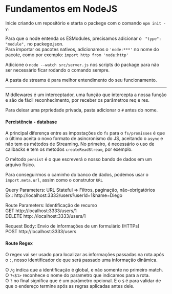 <h1>Fundamentos em NodeJS</h1>

Inicie criando um repositório e starta o packege com o comando `npm init -y`.

Para que o node entenda os ESModules, precisamos adicionar o ` "type": "module",` no packege.json.<br />
Para importar os pacotes nativos, adicionamos o `'node:***'` no nome do pacote, como por exemplo: `import http from 'node:http'`

Adicione o `node --watch src/server.js` nos scripts do package para não ser necessário ficar rodando o comando sempre. 

A pasta de streams é para melhor entendimento do seu funcionamento. 

--- 

Middlewares é um interceptador, uma função que intercepta a nossa função e são de fácil reconhecimento, por receber os parâmetros req e res. 

Para deixar uma prpriedade privada, pasta adicionar o `#` antes do nome. 

<h4>Percistência - database</h4>

A principal diferença entre as impostações do `fs` para o `fs/promisses` é que o último aceita o novo formato de asincronismo do JS, aceitando o `async` e não tem os métodos de Streaming. No primeiro, é necessário o uso de callbacks e tem os metodos `createReadStream`, por exemplo. 

O método `persist` é o que escreverá o nosso bando de dados em um arquivo físico. 

Para conseguirmos o caminho do banco de dados, podemos usar o `import.meta.url`, assim como o construtor `URL`

Query Parameters: URL Stateful => Filtros, paginação, não-obrigatórios <br />
Ex.: http://localhost:3333/users?userId=1&name=Diego

Route Parameters: Identificação de recurso <br />
GET http://localhost:3333/users/1 <br /> 
DELETE http: //localhost:3333/users/1

Request Body: Envio de informações de um formulário (HTTPs) <br />
POST http://localhost:3333/users

<h4>Route Regex</h4>

O regex vai ser usado para localizar as informações passadas na rota após o `:`, nosso identificador de que será passado uma informação dinâmica. 

O `/g` indica que a identificação é global, e não somente no primeiro match. </br>
O `?<$1>` reconhece o nome do parametro que indicamos para a rota. </br>
O `?` no final significa que é um parâmetro opcional. E o `$` é para validar de que o endereço termine após as regras aplicadas antes dele. 